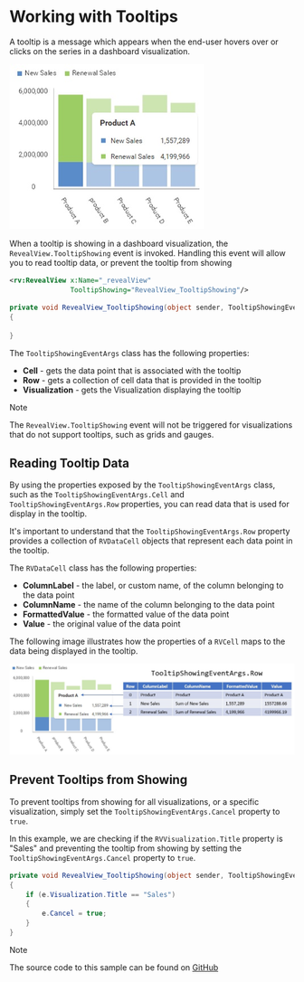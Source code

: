 # Working with Tooltips

A tooltip is a message which appears when the end-user hovers over or clicks on the series in a dashboard visualization.

![](images/tooltips.jpg)

When a tooltip is showing in a dashboard visualization, the `RevealView.TooltipShowing` event is invoked. Handling this event will allow you to read tooltip data, or prevent the tooltip from showing

```xml
<rv:RevealView x:Name="_revealView"
               TooltipShowing="RevealView_TooltipShowing"/>
```

```cs
private void RevealView_TooltipShowing(object sender, TooltipShowingEventArgs e)
{

}
```

The `TooltipShowingEventArgs` class has the following properties:
- **Cell** - gets the data point that is associated with the tooltip
- **Row** - gets a collection of cell data that is provided in the tooltip
- **Visualization** - gets the Visualization displaying the tooltip

> [!NOTE]
> The `RevealView.TooltipShowing` event will not be triggered for visualizations that do not support tooltips, such as grids and gauges.

## Reading Tooltip Data

By using the properties exposed by the `TooltipShowingEventArgs` class, such as the `TooltipShowingEventArgs.Cell` and `TooltipShowingEventArgs.Row` properties, you can read data that is used for display in the tooltip.

It's important to understand that the `TooltipShowingEventArgs.Row` property provides a collection of `RVDataCell` objects that represent each data point in the tooltip.

The `RVDataCell` class has the following properties:
- **ColumnLabel** - the label, or custom name, of the column belonging to the data point
- **ColumnName** - the name of the column belonging to the data point
- **FormattedValue** - the formatted value of the data point
- **Value** - the original value of the data point

The following image illustrates how the properties of a `RVCell` maps to the data being displayed in the tooltip.

![](images/tooltips-row-property.jpg)

## Prevent Tooltips from Showing
To prevent tooltips from showing for all visualizations, or a specific visualization, simply set the `TooltipShowingEventArgs.Cancel` property to `true`.

In this example, we are checking if the `RVVisualization.Title` property is "Sales" and preventing the tooltip from showing by setting the `TooltipShowingEventArgs.Cancel` property to `true`.

```cs
private void RevealView_TooltipShowing(object sender, TooltipShowingEventArgs e)
{
    if (e.Visualization.Title == "Sales")
    {
        e.Cancel = true;
    }
}
```

> [!NOTE]
> The source code to this sample can be found on [GitHub](https://github.com/RevealBi/sdk-samples-wpf/tree/master/Tooltips)

